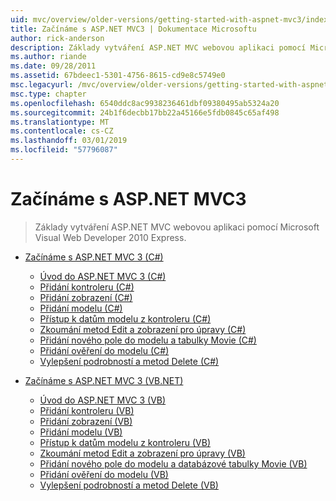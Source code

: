 ```yaml
---
uid: mvc/overview/older-versions/getting-started-with-aspnet-mvc3/index
title: Začínáme s ASP.NET MVC3 | Dokumentace Microsoftu
author: rick-anderson
description: Základy vytváření ASP.NET MVC webovou aplikaci pomocí Microsoft Visual Web Developer 2010 Express.
ms.author: riande
ms.date: 09/28/2011
ms.assetid: 67bdeec1-5301-4756-8615-cd9e8c5749e0
msc.legacyurl: /mvc/overview/older-versions/getting-started-with-aspnet-mvc3
msc.type: chapter
ms.openlocfilehash: 6540ddc8ac9938236461dbf09380495ab5324a20
ms.sourcegitcommit: 24b1f6decbb17bb22a45166e5fdb0845c65af498
ms.translationtype: MT
ms.contentlocale: cs-CZ
ms.lasthandoff: 03/01/2019
ms.locfileid: "57796087"
---
```

<a name="getting-started-with-aspnet-mvc3"></a>Začínáme s ASP.NET MVC3
====================
> Základy vytváření ASP.NET MVC webovou aplikaci pomocí Microsoft Visual Web Developer 2010 Express.


- [Začínáme s ASP.NET MVC 3 (C#)](cs/index.md)

    - [Úvod do ASP.NET MVC 3 (C#)](cs/intro-to-aspnet-mvc-3.md)
    - [Přidání kontroleru (C#)](cs/adding-a-controller.md)
    - [Přidání zobrazení (C#)](cs/adding-a-view.md)
    - [Přidání modelu (C#)](cs/adding-a-model.md)
    - [Přístup k datům modelu z kontroleru (C#)](cs/accessing-your-models-data-from-a-controller.md)
    - [Zkoumání metod Edit a zobrazení pro úpravy (C#)](cs/examining-the-edit-methods-and-edit-view.md)
    - [Přidání nového pole do modelu a tabulky Movie (C#)](cs/adding-a-new-field.md)
    - [Přidání ověření do modelu (C#)](cs/adding-validation-to-the-model.md)
    - [Vylepšení podrobností a metod Delete (C#)](cs/improving-the-details-and-delete-methods.md)
- [Začínáme s ASP.NET MVC 3 (VB.NET)](vb/index.md)

    - [Úvod do ASP.NET MVC 3 (VB)](vb/intro-to-aspnet-mvc-3.md)
    - [Přidání kontroleru (VB)](vb/adding-a-controller.md)
    - [Přidání zobrazení (VB)](vb/adding-a-view.md)
    - [Přidání modelu (VB)](vb/adding-a-model.md)
    - [Přístup k datům modelu z kontroleru (VB)](vb/accessing-your-models-data-from-a-controller.md)
    - [Zkoumání metod Edit a zobrazení pro úpravy (VB)](vb/examining-the-edit-methods-and-edit-view.md)
    - [Přidání nového pole do modelu a databázové tabulky Movie (VB)](vb/adding-a-new-field.md)
    - [Přidání ověření do modelu (VB)](vb/adding-validation-to-the-model.md)
    - [Vylepšení podrobností a metod Delete (VB)](vb/improving-the-details-and-delete-methods.md)
